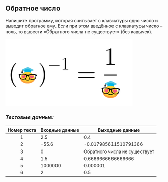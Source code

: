 ## Обратное число

Напишите программу, которая считывает с клавиатуры одно число и выводит обратное ему. Если при этом введённое с клавиатуры число – ноль, то вывести «Обратного числа не существует» (без кавычек).

<img src="/img/problem6.1.3.png" alt="Обратное число" width="400">

<br>

### *Тестовые данные:*

| Номер теста | Входные данные | Выходные данные               |
|:-----------:|----------------|-------------------------------|
|      1      | 2.5            | 0.4                           |
|      2      | -55.6          | -0.017985611510791366         |
|      3      | 0              | Обратного числа не существует |
|      4      | 1.5            | 0.6666666666666666            |
|      5      | 1000000        | 0.000001                      |
|      6      | 2              | 0.5                           |